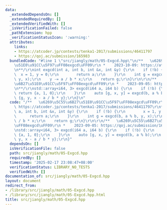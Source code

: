 ```yaml
---
data:
  _extendedDependsOn: []
  _extendedRequiredBy: []
  _extendedVerifiedWith: []
  _isVerificationFailed: false
  _pathExtension: hpp
  _verificationStatusIcon: ':warning:'
  attributes:
    links:
    - https://atcoder.jp/contests/tenka1-2017/submissions/46411797
    - https://qoj.ac/submission/165983
  bundledCode: "#line 1 \"src/jiangly/math/05-Exgcd.hpp\"\n/**   \u6269\u5C55\u6B27\
    \u51E0\u91CC\u5F97\uFF08exgcd\uFF09\r\n *    2023-10-09: https://atcoder.jp/contests/tenka1-2017/submissions/46411797\r\
    \n**/\r\nint exgcd(int a, int b, int &x, int &y) {\r\n    if (!b) {\r\n      \
    \  x = 1, y = 0;\r\n        return a;\r\n    }\r\n    int g = exgcd(b, a % b,\
    \ y, x);\r\n    y -= a / b * x;\r\n    return g;\r\n}\r\n\r\n/**   \u6269\u5C55\
    \u6B27\u51E0\u91CC\u5F97\uFF08exgcd\uFF09\r\n *    2023-09-05: https://qoj.ac/submission/165983\r\
    \n**/\r\nstd::array<i64, 3> exgcd(i64 a, i64 b) {\r\n    if (!b) {\r\n       \
    \ return {a, 1, 0};\r\n    }\r\n    auto [g, x, y] = exgcd(b, a % b);\r\n    return\
    \ {g, y, x - a / b * y};\r\n}\n"
  code: "/**   \u6269\u5C55\u6B27\u51E0\u91CC\u5F97\uFF08exgcd\uFF09\r\n *    2023-10-09:\
    \ https://atcoder.jp/contests/tenka1-2017/submissions/46411797\r\n**/\r\nint exgcd(int\
    \ a, int b, int &x, int &y) {\r\n    if (!b) {\r\n        x = 1, y = 0;\r\n  \
    \      return a;\r\n    }\r\n    int g = exgcd(b, a % b, y, x);\r\n    y -= a\
    \ / b * x;\r\n    return g;\r\n}\r\n\r\n/**   \u6269\u5C55\u6B27\u51E0\u91CC\u5F97\
    \uFF08exgcd\uFF09\r\n *    2023-09-05: https://qoj.ac/submission/165983\r\n**/\r\
    \nstd::array<i64, 3> exgcd(i64 a, i64 b) {\r\n    if (!b) {\r\n        return\
    \ {a, 1, 0};\r\n    }\r\n    auto [g, x, y] = exgcd(b, a % b);\r\n    return {g,\
    \ y, x - a / b * y};\r\n}"
  dependsOn: []
  isVerificationFile: false
  path: src/jiangly/math/05-Exgcd.hpp
  requiredBy: []
  timestamp: '2025-02-17 23:08:47+08:00'
  verificationStatus: LIBRARY_NO_TESTS
  verifiedWith: []
documentation_of: src/jiangly/math/05-Exgcd.hpp
layout: document
redirect_from:
- /library/src/jiangly/math/05-Exgcd.hpp
- /library/src/jiangly/math/05-Exgcd.hpp.html
title: src/jiangly/math/05-Exgcd.hpp
---
```

